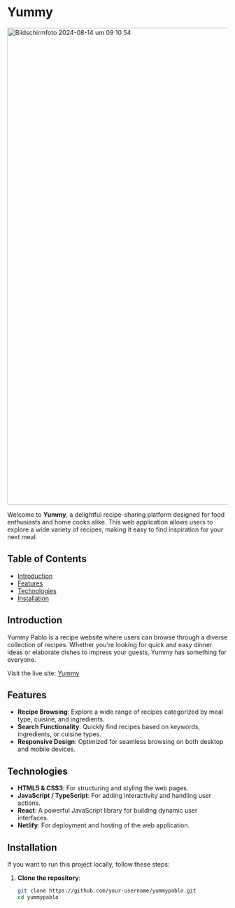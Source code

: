 # Yummy

<img width="1088" alt="Bildschirmfoto 2024-08-14 um 09 10 54" src="https://github.com/user-attachments/assets/5a5e5f77-b2a4-47a0-b3ea-3d260b4b8e98">

Welcome to **Yummy**, a delightful recipe-sharing platform designed for food enthusiasts and home cooks alike. This web application allows users to explore a wide variety of recipes, making it easy to find inspiration for your next meal.

## Table of Contents
- [Introduction](#introduction)
- [Features](#features)
- [Technologies](#technologies)
- [Installation](#installation)

## Introduction

Yummy Pablo is a recipe website where users can browse through a diverse collection of recipes. Whether you're looking for quick and easy dinner ideas or elaborate dishes to impress your guests, Yummy has something for everyone.

Visit the live site: [Yummy](https://yummypablo.netlify.app/)

## Features

- **Recipe Browsing**: Explore a wide range of recipes categorized by meal type, cuisine, and ingredients.
- **Search Functionality**: Quickly find recipes based on keywords, ingredients, or cuisine types.
- **Responsive Design**: Optimized for seamless browsing on both desktop and mobile devices.

## Technologies

- **HTML5 & CSS3**: For structuring and styling the web pages.
- **JavaScript / TypeScript**: For adding interactivity and handling user actions.
- **React**: A powerful JavaScript library for building dynamic user interfaces.
- **Netlify**: For deployment and hosting of the web application.

## Installation

If you want to run this project locally, follow these steps:

1. **Clone the repository**:
   ```bash
   git clone https://github.com/your-username/yummypablo.git
   cd yummypablo
